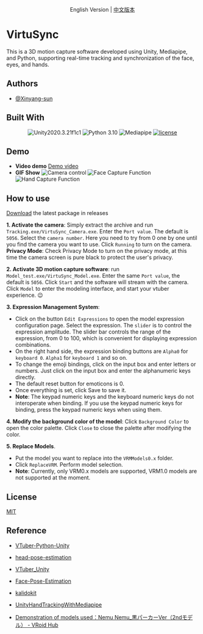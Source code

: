 
<div align="center">
  
English Version | [中文版本](./README.zh-cn.md)

</div>

# VirtuSync

This is a 3D motion capture software developed using Unity, Mediapipe, and Python, supporting real-time tracking and synchronization of the face, eyes, and hands.




## Authors

- [@Xinyang-sun](https://www.github.com/xinyang-sun)


## Built With

<div align="center">

![Unity2020.3.21f1c1](https://img.shields.io/badge/Unity-2020.3.21f1c1-blue)
![Python 3.10](https://img.shields.io/badge/Python-3.10-blue)
![Mediapipe](https://img.shields.io/badge/Mediapipe-blue
)
[![license](https://img.shields.io/badge/license-MIT-blue
)](https://github.com/xinyang-sun/VirtuSync?tab=MIT-1-ov-file)

</div>


## Demo
- **Video demo**
[Demo video](https://www.bilibili.com/video/BV1NZrtYAEaK/?share_source=copy_web&vd_source=9b95709580179b5fcb8562c82ecdfa35)
- **GIF Show**
![Camera control](./Unity/face%20and%20hand%20track/GIF/camera_en.gif)
![Face Capture Function](./Unity/face%20and%20hand%20track/GIF/face_en.gif)
![Hand Capture Function](./Unity/face%20and%20hand%20track/GIF/hand_en.gif)



## How to use

[Download](https://github.com/xinyang-sun/VirtuSync/releases) the latest package in releases

**1. Activate the camera**: Simply extract the archive and run `Tracking.exe/VirtuSync_Camera.exe`. Enter the `Port value`. The default is `5056`. Select the `camera number`. Here you need to try from 0 one by one until you find the camera you want to use. Click `Running` to turn on the camera.
**Privacy Mode**: Check Privacy Mode to turn on the privacy mode, at this time the camera screen is pure black to protect the user's privacy.

**2. Activate 3D motion capture software**: run `Model_test.exe/VirtuSync_Model.exe`. Enter the same `Port value`, the default is `5056`. Click `Start` and the software will stream with the camera. Click `Model` to enter the modeling interface, and start your vtuber experience. 😉

**3. Expression Management System**: 
- Click on the button `Edit Expressions` to open the model expression configuration page. Select the expression. The `slider` is to control the expression amplitude. The slider bar controls the range of the expression, from 0 to 100, which is convenient for displaying expression combinations.
- On the right hand side, the expression binding buttons are `Alpha0` for `keyboard 0`. `Alpha1` for `keyboard 1` and so on.
- To change the emoji bindings, click on the input box and enter letters or numbers. Just click on the input box and enter the alphanumeric keys directly.
- The default reset button for emoticons is 0.
- Once everything is set, click Save to save it.
- **Note**: The keypad numeric keys and the keyboard numeric keys do not interoperate when binding. If you use the keypad numeric keys for binding, press the keypad numeric keys when using them.

**4. Modify the background color of the model**: Click `Background Color` to open the color palette. Click `Close` to close the palette after modifying the color.

**5. Replace Models**. 
- Put the model you want to replace into the `VRMModels0.x` folder.
- Click `ReplaceVRM`. Perform model selection.
- **Note**: Currently, only VRM0.x models are supported, VRM1.0 models are not supported at the moment.

## License
[MIT](https://github.com/xinyang-sun/VirtuSync/tree/main?tab=MIT-1-ov-file)
## Reference
- [VTuber-Python-Unity](https://github.com/mmmmmm44/VTuber-Python-Unity/tree/main)

- [head-pose-estimation](https://github.com/yinguobing/head-pose-estimation)

- [VTuber_Unity](https://github.com/kwea123/VTuber_Unity?tab=readme-ov-file)

- [Face-Pose-Estimation](https://github.com/jerryhouuu/Face-Yaw-Roll-Pitch-from-Pose-Estimation-using-OpenCV)

- [kalidokit](https://github.com/yeemachine/kalidokit?tab=readme-ov-file)

- [UnityHandTrackingWithMediapipe](https://github.com/TesseraktZero/UnityHandTrackingWithMediapipe)

- [Demonstration of models used：Nemu Nemu_黒パーカーVer（2ndモデル） - VRoid Hub](https://hub.vroid.com/en/characters/9150908110176006593/models/2059315200011240750)
